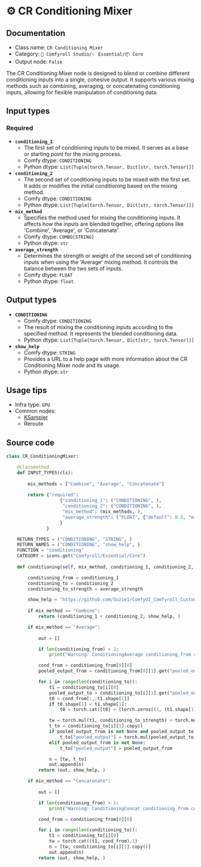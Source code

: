 # ⚙️ CR Conditioning Mixer
## Documentation
- Class name: `CR Conditioning Mixer`
- Category: `🧩 Comfyroll Studio/✨ Essential/📦 Core`
- Output node: `False`

The CR Conditioning Mixer node is designed to blend or combine different conditioning inputs into a single, cohesive output. It supports various mixing methods such as combining, averaging, or concatenating conditioning inputs, allowing for flexible manipulation of conditioning data.
## Input types
### Required
- **`conditioning_1`**
    - The first set of conditioning inputs to be mixed. It serves as a base or starting point for the mixing process.
    - Comfy dtype: `CONDITIONING`
    - Python dtype: `List[Tuple[torch.Tensor, Dict[str, torch.Tensor]]]`
- **`conditioning_2`**
    - The second set of conditioning inputs to be mixed with the first set. It adds or modifies the initial conditioning based on the mixing method.
    - Comfy dtype: `CONDITIONING`
    - Python dtype: `List[Tuple[torch.Tensor, Dict[str, torch.Tensor]]]`
- **`mix_method`**
    - Specifies the method used for mixing the conditioning inputs. It affects how the inputs are blended together, offering options like 'Combine', 'Average', or 'Concatenate'.
    - Comfy dtype: `COMBO[STRING]`
    - Python dtype: `str`
- **`average_strength`**
    - Determines the strength or weight of the second set of conditioning inputs when using the 'Average' mixing method. It controls the balance between the two sets of inputs.
    - Comfy dtype: `FLOAT`
    - Python dtype: `float`
## Output types
- **`CONDITIONING`**
    - Comfy dtype: `CONDITIONING`
    - The result of mixing the conditioning inputs according to the specified method. It represents the blended conditioning data.
    - Python dtype: `List[Tuple[torch.Tensor, Dict[str, torch.Tensor]]]`
- **`show_help`**
    - Comfy dtype: `STRING`
    - Provides a URL to a help page with more information about the CR Conditioning Mixer node and its usage.
    - Python dtype: `str`
## Usage tips
- Infra type: `GPU`
- Common nodes:
    - [KSampler](../../Comfy/Nodes/KSampler.md)
    - Reroute



## Source code
```python
class CR_ConditioningMixer:

    @classmethod
    def INPUT_TYPES(cls):
    
        mix_methods = ["Combine", "Average", "Concatenate"]
        
        return {"required":
                    {"conditioning_1": ("CONDITIONING", ),
                     "conditioning_2": ("CONDITIONING", ),      
                     "mix_method": (mix_methods, ),
                     "average_strength": ("FLOAT", {"default": 0.5, "min": 0.0, "max": 1.0, "step": 0.01}),
                    }
               }

    RETURN_TYPES = ("CONDITIONING", "STRING", )
    RETURN_NAMES = ("CONDITIONING", "show_help", )
    FUNCTION = "conditioning"
    CATEGORY = icons.get("Comfyroll/Essential/Core")
    
    def conditioning(self, mix_method, conditioning_1, conditioning_2, average_strength):

        conditioning_from = conditioning_1
        conditioning_to = conditioning_2
        conditioning_to_strength = average_strength

        show_help = "https://github.com/Suzie1/ComfyUI_Comfyroll_CustomNodes/wiki/Core-Nodes#cr-conditioning-mixer"
    
        if mix_method == "Combine":
            return (conditioning_1 + conditioning_2, show_help, )

        if mix_method == "Average":
        
            out = []

            if len(conditioning_from) > 1:
                print("Warning: ConditioningAverage conditioning_from contains more than 1 cond, only the first one will actually be applied to conditioning_to.")

            cond_from = conditioning_from[0][0]
            pooled_output_from = conditioning_from[0][1].get("pooled_output", None)

            for i in range(len(conditioning_to)):
                t1 = conditioning_to[i][0]
                pooled_output_to = conditioning_to[i][1].get("pooled_output", pooled_output_from)
                t0 = cond_from[:,:t1.shape[1]]
                if t0.shape[1] < t1.shape[1]:
                    t0 = torch.cat([t0] + [torch.zeros((1, (t1.shape[1] - t0.shape[1]), t1.shape[2]))], dim=1)

                tw = torch.mul(t1, conditioning_to_strength) + torch.mul(t0, (1.0 - conditioning_to_strength))
                t_to = conditioning_to[i][1].copy()
                if pooled_output_from is not None and pooled_output_to is not None:
                    t_to["pooled_output"] = torch.mul(pooled_output_to, conditioning_to_strength) + torch.mul(pooled_output_from, (1.0 - conditioning_to_strength))
                elif pooled_output_from is not None:
                    t_to["pooled_output"] = pooled_output_from

                n = [tw, t_to]
                out.append(n)
            return (out, show_help, )

        if mix_method == "Concatenate":
        
            out = []

            if len(conditioning_from) > 1:
                print("Warning: ConditioningConcat conditioning_from contains more than 1 cond, only the first one will actually be applied to conditioning_to.")

            cond_from = conditioning_from[0][0]

            for i in range(len(conditioning_to)):
                t1 = conditioning_to[i][0]
                tw = torch.cat((t1, cond_from),1)
                n = [tw, conditioning_to[i][1].copy()]
                out.append(n)
            return (out, show_help, )

```
